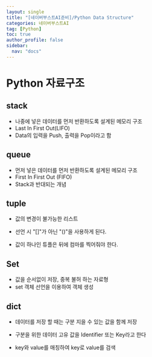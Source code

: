 ```yaml
---
layout: single
title: "[네이버부스트AI준비]/Python Data Structure"
categories: 네이버부스트AI
tag: [Python]
toc: true
author_profile: false
sidebar:
  nav: "docs"
---
```


# Python 자료구조

## stack

- 나중에 넣은 데이터를 먼저 반환하도록 설계된 메모리 구조
- Last In First Out(LIFO)
- Data의 입력을 Push, 출력을 Pop이라고 함

## queue

- 먼저 넣은 데이터를 먼저 반환하도록 설계된 메모리 구조
- First In First Out (FIFO)
- Stack과 반대되는 개념

## tuple

- 값의 변경이 불가능한 리스트
- 선언 시 "[]"가 아닌 "()"을 사용하게 된다.

- 값이 하나인 튜플은 뒤에 컴마를 찍어줘야 한다.

## Set

- 값을 순서없이 저장, 중복 불허 하는 자료형
- set 객체 선언을 이용하여 객체 생성

## dict

- 데이터를 저장 할 때는 구분 지을 수 있는 값을 함께 저장
- 구분을 위한 데이터 고유 값을 Identifier 또는 Key라고 한다

- key와 value를 매칭하여 key로 value를 검색
